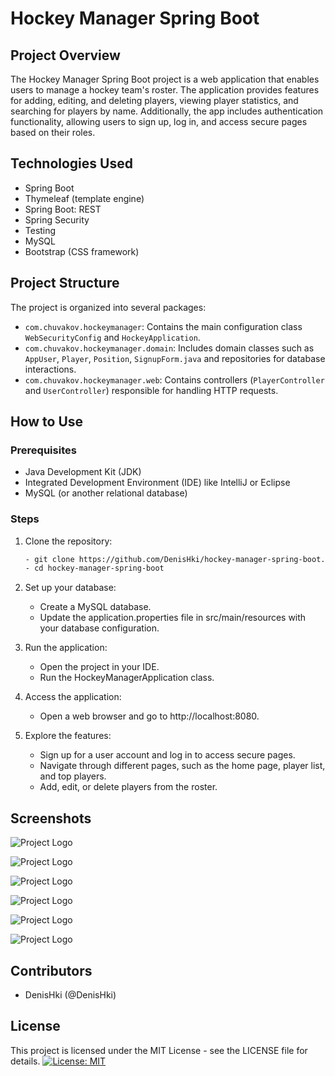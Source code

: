 # Hockey Manager Spring Boot

## Project Overview
The Hockey Manager Spring Boot project is a web application that enables users to manage a hockey team's roster. The application provides features for adding, editing, and deleting players, viewing player statistics, and searching for players by name. Additionally, the app includes authentication functionality, allowing users to sign up, log in, and access secure pages based on their roles.

## Technologies Used
- Spring Boot
- Thymeleaf (template engine)
- Spring Boot: REST
- Spring Security
- Testing
- MySQL 
- Bootstrap (CSS framework)

## Project Structure
The project is organized into several packages:

- `com.chuvakov.hockeymanager`: Contains the main configuration class `WebSecurityConfig` and `HockeyApplication`.
- `com.chuvakov.hockeymanager.domain`: Includes domain classes such as `AppUser`, `Player`, `Position`, `SignupForm.java` and repositories for database interactions.
- `com.chuvakov.hockeymanager.web`: Contains controllers (`PlayerController` and `UserController`) responsible for handling HTTP requests.

## How to Use

### Prerequisites
- Java Development Kit (JDK)
- Integrated Development Environment (IDE) like IntelliJ or Eclipse
- MySQL (or another relational database)

### Steps
1. Clone the repository:

   ```bash
   - git clone https://github.com/DenisHki/hockey-manager-spring-boot.git
   - cd hockey-manager-spring-boot
   
2. Set up your database:

   - Create a MySQL database.
   - Update the application.properties file in src/main/resources with your database configuration.
     
3. Run the application:

   - Open the project in your IDE.
   - Run the HockeyManagerApplication class.

4. Access the application:

   - Open a web browser and go to http://localhost:8080.

5. Explore the features:
   
   - Sign up for a user account and log in to access secure pages.
   - Navigate through different pages, such as the home page, player list, and top players.
   - Add, edit, or delete players from the roster.
   
## Screenshots
![Project Logo](https://github.com/DenisHki/hockey-manager-spring-boot/blob/main/images_hm/signin.png) 

![Project Logo](https://github.com/DenisHki/hockey-manager-spring-boot/blob/main/images_hm/signup.png)

![Project Logo](https://github.com/DenisHki/hockey-manager-spring-boot/blob/main/images_hm/home.png)

![Project Logo](https://github.com/DenisHki/hockey-manager-spring-boot/blob/main/images_hm/playerlist.png)

![Project Logo](https://github.com/DenisHki/hockey-manager-spring-boot/blob/main/images_hm/addplayer.png)

![Project Logo](https://github.com/DenisHki/hockey-manager-spring-boot/blob/main/images_hm/statistics.png)

## Contributors

   - DenisHki (@DenisHki)

## License

This project is licensed under the MIT License - see the LICENSE file for details.
[![License: MIT](https://img.shields.io/badge/License-MIT-yellow.svg)](https://opensource.org/licenses/MIT)
